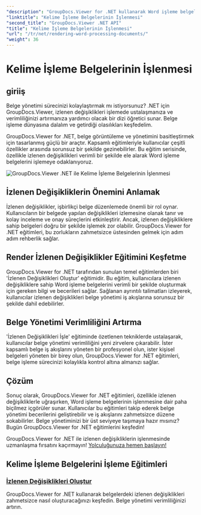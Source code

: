 ```yaml
---
"description": "GroupDocs.Viewer for .NET kullanarak Word işleme belgelerinde izlenen değişiklikleri etkili bir şekilde nasıl oluşturacağınızı öğrenin. Belge yönetimi becerilerinizi geliştirin."
"linktitle": "Kelime İşleme Belgelerinin İşlenmesi"
"second_title": "GroupDocs.Viewer .NET API"
"title": "Kelime İşleme Belgelerinin İşlenmesi"
"url": "/tr/net/rendering-word-processing-documents/"
"weight": 36
---
```


# Kelime İşleme Belgelerinin İşlenmesi


## giriiş

Belge yönetimi sürecinizi kolaylaştırmak mı istiyorsunuz? .NET için GroupDocs.Viewer, izlenen değişiklikleri işlemede ustalaşmanıza ve verimliliğinizi artırmanıza yardımcı olacak bir dizi öğretici sunar. Belge işleme dünyasına dalalım ve getirdiği olasılıkları keşfedelim.

GroupDocs.Viewer for .NET, belge görüntüleme ve yönetimini basitleştirmek için tasarlanmış güçlü bir araçtır. Kapsamlı eğitimleriyle kullanıcılar çeşitli özellikler arasında sorunsuz bir şekilde gezinebilirler. Bu eğitim serisinde, özellikle izlenen değişiklikleri verimli bir şekilde ele alarak Word işleme belgelerini işlemeye odaklanıyoruz.

![GroupDocs.Viewer .NET ile Kelime İşleme Belgelerinin İşlenmesi](/viewer/rendering-word-processing-documents/image.png)

## İzlenen Değişikliklerin Önemini Anlamak

İzlenen değişiklikler, işbirlikçi belge düzenlemede önemli bir rol oynar. Kullanıcıların bir belgede yapılan değişiklikleri izlemesine olanak tanır ve kolay inceleme ve onay süreçlerini etkinleştirir. Ancak, izlenen değişikliklere sahip belgeleri doğru bir şekilde işlemek zor olabilir. GroupDocs.Viewer for .NET eğitimleri, bu zorlukların zahmetsizce üstesinden gelmek için adım adım rehberlik sağlar.

## Render İzlenen Değişiklikler Eğitimini Keşfetme

GroupDocs.Viewer for .NET tarafından sunulan temel eğitimlerden biri 'İzlenen Değişiklikleri Oluştur' eğitimidir. Bu eğitim, kullanıcılara izlenen değişikliklere sahip Word işleme belgelerini verimli bir şekilde oluşturmak için gereken bilgi ve becerileri sağlar. Sağlanan ayrıntılı talimatları izleyerek, kullanıcılar izlenen değişiklikleri belge yönetimi iş akışlarına sorunsuz bir şekilde dahil edebilirler.

## Belge Yönetimi Verimliliğini Artırma

'İzlenen Değişiklikleri İşle' eğitiminde özetlenen tekniklerde ustalaşarak, kullanıcılar belge yönetimi verimliliğini yeni zirvelere çıkarabilir. İster kapsamlı belge iş akışlarını yöneten bir profesyonel olun, ister kişisel belgeleri yöneten bir birey olun, GroupDocs.Viewer for .NET eğitimleri, belge işleme sürecinizi kolaylıkla kontrol altına almanızı sağlar.

## Çözüm

Sonuç olarak, GroupDocs.Viewer for .NET eğitimleri, özellikle izlenen değişikliklerle uğraşırken, Word işleme belgelerinin işlenmesine dair paha biçilmez içgörüler sunar. Kullanıcılar bu eğitimleri takip ederek belge yönetimi becerilerini geliştirebilir ve iş akışlarını zahmetsizce düzene sokabilirler. Belge yönetiminizi bir üst seviyeye taşımaya hazır mısınız? Bugün GroupDocs.Viewer for .NET eğitimlerini keşfedin!

GroupDocs.Viewer for .NET ile izlenen değişikliklerin işlenmesinde uzmanlaşma fırsatını kaçırmayın! [Yolculuğunuza hemen başlayın!](./render-tracked-changes/)
## Kelime İşleme Belgelerini İşleme Eğitimleri
### [İzlenen Değişiklikleri Oluştur](./render-tracked-changes/)
GroupDocs.Viewer for .NET kullanarak belgelerdeki izlenen değişiklikleri zahmetsizce nasıl oluşturacağınızı keşfedin. Belge yönetimi verimliliğinizi artırın.